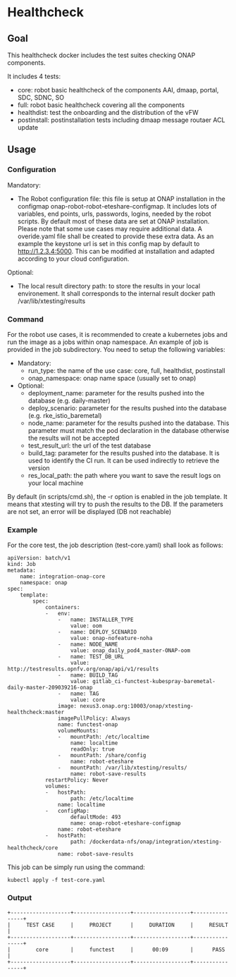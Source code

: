 # Healthcheck

## Goal

This healthcheck docker includes the test suites checking ONAP components.

It includes 4 tests:

- core: robot basic healthcheck of the components AAI, dmaap, portal, SDC, SDNC,
  SO
- full: robot basic healthcheck covering all the components
- healthdist: test the onboarding and the distribution of the vFW
- postinstall: postinstallation tests including dmaap message routaer ACL update

## Usage

### Configuration

Mandatory:

- The Robot configuration file: this file is setup at ONAP installation in the
  configmap onap-robot-robot-eteshare-configmap. It includes lots of variables,
  end points, urls, passwords, logins, needed by the robot scripts.
  By default most of these data are set at ONAP installation.
  Please note that some use cases may require additional data. A overide.yaml
  file shall be created to provide these extra data.
  As an example the keystone url is set in this config map by default to
  <http://1.2.3.4:5000>. This can be modified at installation and adapted
  according to your cloud configuration.

Optional:

- The local result directory path: to store the results in your local
  environement. It shall corresponds to the internal result docker path
  /var/lib/xtesting/results

### Command

For the robot use cases, it is recommended to create a kubernetes jobs and run
the image as a jobs within onap namespace.
An example of job is provided in the job subdirectory. You need to setup the
following variables:

- Mandatory:
  - run_type: the name of the use case: core, full, healthdist, postinstall
  - onap_namespace: onap name space (usually set to onap)
- Optional:
  - deployment_name: parameter for the results pushed into the database (e.g.
    daily-master)
  - deploy_scenario: parameter for the results pushed into the database (e.g.
    rke_istio_baremetal)
  - node_name: parameter for the results pushed into the database. This
    parameter must match the pod declaration in the database otherwise the
    results will not be accepted
  - test_result_url: the url of the test database
  - build_tag: parameter for the results pushed into the database. It is used to
    identify the CI run. It can be used indirectly to retrieve the version
  - res_local_path: the path where you want to save the result logs on your
    local machine

By default (in scripts/cmd.sh), the -r option is enabled in the job template.
It means that xtesting will try to push the results to the DB.
If the parameters are not set, an error will be displayed (DB not reachable)

### Example

For the core test, the job description (test-core.yaml) shall look as follows:

```
apiVersion: batch/v1
kind: Job
metadata:
    name: integration-onap-core
    namespace: onap
spec:
    template:
        spec:
            containers:
            -   env:
                -   name: INSTALLER_TYPE
                    value: oom
                -   name: DEPLOY_SCENARIO
                    value: onap-nofeature-noha
                -   name: NODE_NAME
                    value: onap_daily_pod4_master-ONAP-oom
                -   name: TEST_DB_URL
                    value: http://testresults.opnfv.org/onap/api/v1/results
                -   name: BUILD_TAG
                    value: gitlab_ci-functest-kubespray-baremetal-daily-master-209039216-onap
                -   name: TAG
                    value: core
                image: nexus3.onap.org:10003/onap/xtesting-healthcheck:master
                imagePullPolicy: Always
                name: functest-onap
                volumeMounts:
                -   mountPath: /etc/localtime
                    name: localtime
                    readOnly: true
                -   mountPath: /share/config
                    name: robot-eteshare
                -   mountPath: /var/lib/xtesting/results/
                    name: robot-save-results
            restartPolicy: Never
            volumes:
            -   hostPath:
                    path: /etc/localtime
                name: localtime
            -   configMap:
                    defaultMode: 493
                    name: onap-robot-eteshare-configmap
                name: robot-eteshare
            -   hostPath:
                    path: /dockerdata-nfs/onap/integration/xtesting-healthcheck/core
                name: robot-save-results
```

This job can be simply run using the command:

```
kubectl apply -f test-core.yaml
```

### Output

```
+-------------------+------------------+------------------+----------------+
|     TEST CASE     |     PROJECT      |     DURATION     |     RESULT     |
+-------------------+------------------+------------------+----------------+
|        core       |     functest     |      00:09       |      PASS      |
+-------------------+------------------+------------------+----------------+
```
